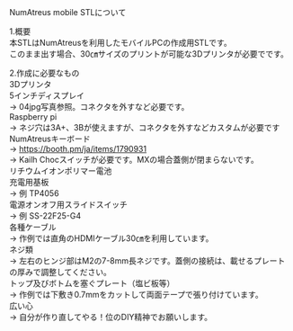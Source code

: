 NumAtreus mobile STLについて

1.概要  
 本STLはNumAtreusを利用したモバイルPCの作成用STLです。  
 このまま出す場合、30㎝サイズのプリントが可能な3Dプリンタが必要でです。  
    
2.作成に必要なもの  
 3Dプリンタ  
 5インチディスプレイ  
  → 04jpg写真参照。コネクタを外すなど必要です。  
 Raspberry pi  
  → ネジ穴は3A+、3Bが使えますが、コネクタを外すなどカスタムが必要です  
 NumAtreusキーボード  
  → https://booth.pm/ja/items/1790931  
  → Kailh Chocスイッチが必要です。MXの場合蓋側が閉まらないです。  
 リチウムイオンポリマー電池  
 充電用基板  
  → 例 TP4056  
 電源オンオフ用スライドスイッチ  
  → 例 SS-22F25-G4  
 各種ケーブル  
  → 作例では直角のHDMIケーブル30㎝を利用しています。  
 ネジ類  
  → 左右のヒンジ部はM2の7-8mm長ネジです。蓋側の接続は、載せるプレートの厚みで調整してください。  
 トップ及びボトムを塞ぐプレート（塩ビ板等）  
  → 作例では下敷き0.7mmをカットして両面テープで張り付けています。  
  広い心  
   → 自分が作り直してやる！位のDIY精神でお願いします。    
